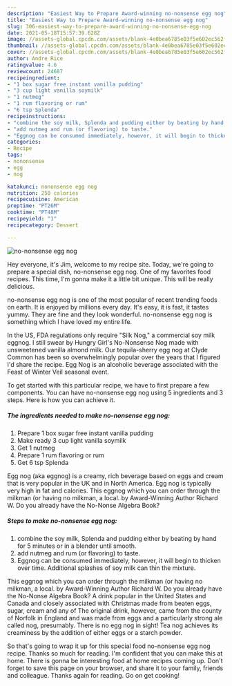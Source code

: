 ```yaml
---
description: "Easiest Way to Prepare Award-winning no-nonsense egg nog"
title: "Easiest Way to Prepare Award-winning no-nonsense egg nog"
slug: 306-easiest-way-to-prepare-award-winning-no-nonsense-egg-nog
date: 2021-05-18T15:57:39.628Z
image: //assets-global.cpcdn.com/assets/blank-4e0bea6785e03f5e602ec562f230caae08da540cada707380b4fe1bbebba43da.png
thumbnail: //assets-global.cpcdn.com/assets/blank-4e0bea6785e03f5e602ec562f230caae08da540cada707380b4fe1bbebba43da.png
cover: //assets-global.cpcdn.com/assets/blank-4e0bea6785e03f5e602ec562f230caae08da540cada707380b4fe1bbebba43da.png
author: Andre Rice
ratingvalue: 4.6
reviewcount: 24687
recipeingredient:
- "1 box sugar free instant vanilla pudding"
- "3 cup light vanilla soymilk"
- "1 nutmeg"
- "1 rum flavoring or rum"
- "6 tsp Splenda"
recipeinstructions:
- "combine the soy milk, Splenda and pudding either by beating by hand for 5 minutes or in a blender until smooth."
- "add nutmeg and rum (or flavoring) to taste."
- "Eggnog can be consumed immediately, however, it will begin to thicken over time. Additional splashes of  soy milk can thin the mixture."
categories:
- Recipe
tags:
- nononsense
- egg
- nog

katakunci: nononsense egg nog 
nutrition: 250 calories
recipecuisine: American
preptime: "PT26M"
cooktime: "PT48M"
recipeyield: "1"
recipecategory: Dessert

---
```



![no-nonsense egg nog](//assets-global.cpcdn.com/assets/blank-4e0bea6785e03f5e602ec562f230caae08da540cada707380b4fe1bbebba43da.png)

Hey everyone, it's Jim, welcome to my recipe site. Today, we're going to prepare a special dish, no-nonsense egg nog. One of my favorites food recipes. This time, I'm gonna make it a little bit unique. This will be really delicious.

no-nonsense egg nog is one of the most popular of recent trending foods on earth. It is enjoyed by millions every day. It's easy, it is fast, it tastes yummy. They are fine and they look wonderful. no-nonsense egg nog is something which I have loved my entire life.

In the US, FDA regulations only require &#34;Silk Nog,&#34; a commercial soy milk eggnog. I still swear by Hungry Girl&#39;s No-Nonsense Nog made with unsweetened vanilla almond milk. Our tequila-sherry egg nog at Clyde Common has been so overwhelmingly popular over the years that I figured I&#39;d share the recipe. Egg Nog is an alcoholic beverage associated with the Feast of Winter Veil seasonal event.


To get started with this particular recipe, we have to first prepare a few components. You can have no-nonsense egg nog using 5 ingredients and 3 steps. Here is how you can achieve it.

<!--inarticleads1-->

##### The ingredients needed to make no-nonsense egg nog:

1. Prepare 1 box sugar free instant vanilla pudding
1. Make ready 3 cup light vanilla soymilk
1. Get 1 nutmeg
1. Prepare 1 rum flavoring or rum
1. Get 6 tsp Splenda


Egg nog (aka eggnog) is a creamy, rich beverage based on eggs and cream that is very popular in the UK and in North America. Egg nog is typically very high in fat and calories. This eggnog which you can order through the milkman (or having no milkman, a local. by Award-Winning Author Richard W. Do you already have the No-Nonse Algebra Book? 

<!--inarticleads2-->

##### Steps to make no-nonsense egg nog:

1. combine the soy milk, Splenda and pudding either by beating by hand for 5 minutes or in a blender until smooth.
1. add nutmeg and rum (or flavoring) to taste.
1. Eggnog can be consumed immediately, however, it will begin to thicken over time. Additional splashes of  soy milk can thin the mixture.


This eggnog which you can order through the milkman (or having no milkman, a local. by Award-Winning Author Richard W. Do you already have the No-Nonse Algebra Book? A drink popular in the United States and Canada and closely associated with Christmas made from beaten eggs, sugar, cream and any of The original drink, however, came from the county of Norfolk in England and was made from eggs and a particularly strong ale called nog, presumably. There is no egg nog in sight! Tea nog achieves its creaminess by the addition of either eggs or a starch powder. 

So that's going to wrap it up for this special food no-nonsense egg nog recipe. Thanks so much for reading. I'm confident that you can make this at home. There is gonna be interesting food at home recipes coming up. Don't forget to save this page on your browser, and share it to your family, friends and colleague. Thanks again for reading. Go on get cooking!
